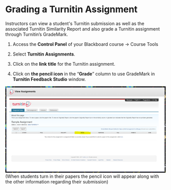# Grading a Turnitin Assignment​ 

Instructors can view a student's Turnitin submission as well as the associated Turnitin Similarity Report and also grade a Turnitin assignment through Turnitin’s GradeMark​.

1. Access the **Control Panel**​ of your Blackboard course -&gt; Course Tools

2. Select **Turnitin Assignments**.

3. Click on the **link title**​ for the Turnitin assignment.

4. Click on **the pencil icon**​ in the “**Grade​**” column to use GradeMark in **Turnitin Feedback Studio** ​window.

![](/assets/GradeColumnTurnitin.PNG)\(When students turn in their papers the pencil icon will appear along with the other information regarding their submission\)


